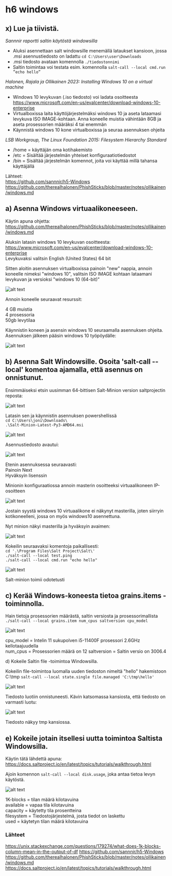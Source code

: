# h6 windows #

## x) Lue ja tiivistä. ##

*Sannnir raportti saltin käytöstä windowsilla*  


- Aluksi asennettaan salt windowsille menemällä lataukset kansioon, jossa .msi asennustiedosto on ladattu `cd C:\Users\user\Downloads`
- .msi tiedosto avataan komennolla `./tiedostonnimi`
- Saltin toimintaa voi testata esim. komennolla `salt-call --local cmd.run ”echo hello”`

*Halonen, Rajala ja Ollikainen 2023: Installing Windows 10 on a virtual machine*

- Windows 10 levykuvan (.iso tiedosto) voi ladata osoitteesta https://www.microsoft.com/en-us/evalcenter/download-windows-10-enterprise
- Virtualboxissa laita käyttöjärjestelmäksi windows 10 ja aseta lataamasi levykuva ISO IMAGE-kohtaan. Anna koneelle muistia vähintään 8GB ja aseta prosessorien määräksi 4 tai enemmän
- Käynnistä windows 10 kone virtualboxissa ja seuraa asennuksen ohjeita

*LSB Workgroup, The Linux Foundation 2015: Filesystem Hierarchy Standard* 

- /home = käyttäjän oma kotihakemisto
- /etc = Sisältää järjestelmän yhteiset konfiguraatiotiedostot
- /bin = Sisältää järjestelmän komennot, joita voi käyttää millä tahansa käyttäjällä

Lähteet:  
 https://github.com/sannnir/h5-Windows  
 https://github.com/therealhalonen/PhishSticks/blob/master/notes/ollikainen/windows.md  

## a) Asenna Windows virtuaalikoneeseen. ##

Käytin apuna ohjetta: https://github.com/therealhalonen/PhishSticks/blob/master/notes/ollikainen/windows.md

Aluksin latasin windows 10 levykuvan osoitteesta: https://www.microsoft.com/en-us/evalcenter/download-windows-10-enterprise  
Levykuvaksi valitsin English (United States) 64 bit  

Sitten aloitin asennuksen virtualboxissa painoin "new" nappia, annoin koneelle nimeksi "windows 10", valitsin ISO IMAGE kohtaan lataamani levykuvan ja versioksi "windows 10 (64-bit)"

![alt text](https://github.com/faltjon/Infra-as-code/blob/main/h6/kuvat/1-vbox.png " ")

Annoin koneelle seuraavat resurssit:  

4 GB muistia  
4 prosessoria  
50gb levytilaa  

Käynnistin koneen ja asensin windows 10 seuraamalla asennuksen ohjeita.  
Asennuksen jälkeen pääsin windows 10 työpöydälle:  

![alt text](https://github.com/faltjon/Infra-as-code/blob/main/h6/kuvat/2-win10.png " ")

## b) Asenna Salt Windowsille. Osoita 'salt-call --local' komentoa ajamalla, että asennus on onnistunut. ##

Ensimmäiseksi etsin uusimman 64-bittisen Salt-Minion version saltprojectin reposta:

![alt text](https://github.com/faltjon/Infra-as-code/blob/main/h6/kuvat/3-repo.png " ")

Latasin sen ja käynnistin asennuksen powershellissä  
`cd C:\Users\joni\Downloads\`  
`.\Salt-Minion-Latest-Py3-AMD64.msi`  

![alt text](https://github.com/faltjon/Infra-as-code/blob/main/h6/kuvat/4-powershell.png " ")

Asennustiedosto avautui:

![alt text](https://github.com/faltjon/Infra-as-code/blob/main/h6/kuvat/5-asennus.png " ")

Etenin asennuksessa seuraavasti:  
Painoin Next  
Hyväksyin lisenssin

Minionin konfiguraatiossa annoin masterin osoitteeksi virtuaalikoneen IP-osoitteen

![alt text](https://github.com/faltjon/Infra-as-code/blob/main/h6/kuvat/6-minion.png " ")

Jostain syystä windows 10 virtuaalikone ei näkynyt masterilla, joten siirryin kotikoneelleni, jossa on myös windows10 asennettuna.

Nyt minion näkyi masterilla ja hyväksyin avaimen:

![alt text](https://github.com/faltjon/Infra-as-code/blob/main/h6/kuvat/7-keys.png " ")

Kokeilin seuraavaksi komentoja paikallisesti:  
`cd '.\Program Files\Salt Project\Salt\'`  
`./salt-call --local test.ping`  
`./salt-call --local cmd.run "echo hello"`

![alt text](https://github.com/faltjon/Infra-as-code/blob/main/h6/kuvat/8-test.png " ")

Salt-minion toimii odotetusti

## c) Kerää Windows-koneesta tietoa grains.items -toiminnolla. ##

Hain tietoja prosessorien määrästä, saltin versiosta ja prosessorimallista `./salt-call --local grains.item num_cpus saltversion cpu_model`  

![alt text](https://github.com/faltjon/Infra-as-code/blob/main/h6/kuvat/9-grains.png " ")

cpu_model = Intelin 11 sukupolven i5-11400F prosessori 2.6GHz kellotaajuudella  
num_cpus = Prosessorien määrä on 12
saltversion = Saltin versio on 3006.4

d) Kokeile Saltin file -toimintoa Windowsilla.

Kokeilin file-toimintoa luomalla uuden tiedoston nimeltä "hello" hakemistoon C:\tmp `salt-call --local state.single file.managed 'C:\tmp\hello'`  

![alt text](https://github.com/faltjon/Infra-as-code/blob/main/h6/kuvat/10-file.png " ")

Tiedosto luotiin onnistuneesti. Kävin katsomassa kansiosta, että tiedosto on varmasti luotu:

![alt text](https://github.com/faltjon/Infra-as-code/blob/main/h6/kuvat/10-file2.png " ")

Tiedosto näkyy tmp kansiossa.

## e) Kokeile jotain itsellesi uutta toimintoa Saltista Windowsilla. ##

Käytin tätä lähdettä apuna: https://docs.saltproject.io/en/latest/topics/tutorials/walkthrough.html  

Ajoin komennon `salt-call --local disk.usage`, joka antaa tietoa levyn käytöstä.

![alt text](https://github.com/faltjon/Infra-as-code/blob/main/h6/kuvat/11-disk.png " ")

1K-blocks = tilan määrä kilotavuina  
available = vapaa tila kilotavuina  
capacity = käytetty tila prosentteina  
filesystem = Tiedostojärjestelmä, josta tiedot on laskettu  
used = käytetyn tilan määrä kilotavuina

### Lähteet ###

https://unix.stackexchange.com/questions/179274/what-does-1k-blocks-column-mean-in-the-output-of-df
https://github.com/sannnir/h5-Windows  
https://github.com/therealhalonen/PhishSticks/blob/master/notes/ollikainen/windows.md  
https://docs.saltproject.io/en/latest/topics/tutorials/walkthrough.html  
